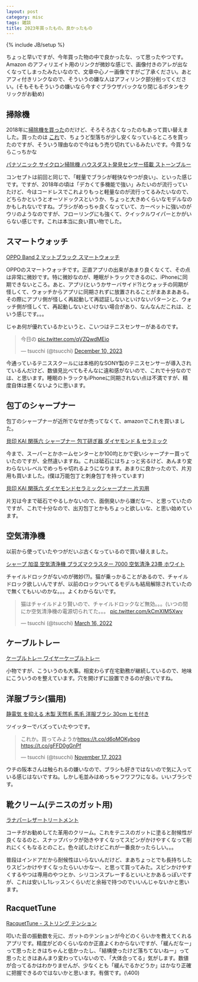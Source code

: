 ```yaml
---
layout: post
category: misc
tags: 雑談
title: 2023年買ったもの。良かったもの
---
```

{% include JB/setup %}

ちょっと早いですが、今年買った物の中で良かったな、って思ったやつです。Amazon のアフィリエイト用のリンクが微妙な感じで、画像付きのアレが出なくなってしまったみたいなので、文章中心ノー画像ですがご了承ください。あとアフィ付きリンクなので、そういうの嫌な人はアフィリンク部分削ってください。(そもそもそういうの嫌いなら今すぐブラウザバックなり閉じるボタンをクリックがお勧め)

## 掃除機

2018年に[掃除機を買った](https://tsucchi.github.io/misc/2018/08/27/soujiki)のだけど、そろそろ古くなったのもあって買い替えました。買ったのは
<a target="_blank" href="https://www.amazon.co.jp/gp/product/B099RNG7G9?&_encoding=UTF8&tag=tsucchisblog-22&linkCode=ur2&linkId=a78ba46c4bf5c9e6292c42986ac0effa&camp=247&creative=1211">これ</a>で、ちょうど型落ちが少し安くなっているところを買ったのですが、そういう理由なので今はもう売り切れているみたいです。今買うならこっちかな

<a target="_blank" href="https://www.amazon.co.jp/dp/B0B7QYZCMG?&_encoding=UTF8&tag=tsucchisblog-22&linkCode=ur2&linkId=2a3f63be92cb7b133c9e08a7038a8af8&camp=247&creative=1211">パナソニック サイクロン掃除機 ハウスダスト発見センサー搭載 ストーンブルー</a>

コンセプトは前回と同じで、「軽量でブラシが軽快なやつが良い」、といった感じです。ですが、2018年の頃は「デカくて多機能で強い」みたいのが流行っていたけど、今はコードレスでこれよりもっと軽量なのが流行ってるみたいなので、どちらかというとオーソドックスというか、ちょっと大きめくらいなモデルなのかもしれないですね。ブラシがめっちゃ良くなっていて、カーペットに強いのがウリのようなのですが、フローリングにも強くて、クイックルワイパーとかがいらない感じです。これは本当に良い買い物でした。

## スマートウォッチ

<a target="_blank" href="https://www.amazon.co.jp/gp/product/B0BPWYBRHT?&_encoding=UTF8&tag=tsucchisblog-22&linkCode=ur2&linkId=070684e1d156a3e282d96bcec2b9c5d4&camp=247&creative=1211">OPPO Band 2 マットブラック スマートウォッチ</a>

OPPOのスマートウォッチです。正直アプリの出来があまり良くなくて、その点は非常に微妙です。特に微妙なのが、睡眠がトラックできるのに、iPhoneに同期できないところ。あと、アプリ(というかサーバサイド?)とウォッチの同期が怪しくて、ウォッチからアプリに同期されずに放置されることがまあまあある。その際にアプリ側が怪しく再起動して再認証しないといけないパターンと、ウォッチ側が怪しくて、再起動しないといけない場合があり、なんなんだこれは、という感じです。。。

じゃあ何が優れているかというと、こいつはテニスセンサーがあるのです。

<blockquote class="twitter-tweet"><p lang="ja" dir="ltr">今日の <a href="https://t.co/qVZQwdMEio">pic.twitter.com/qVZQwdMEio</a></p>&mdash; tsucchi (@tsucchi) <a href="https://twitter.com/tsucchi/status/1733754598593269972?ref_src=twsrc%5Etfw">December 10, 2023</a></blockquote> <script async src="https://platform.twitter.com/widgets.js" charset="utf-8"></script>

今通っているテニススクールには本格的なSONY製のテニスセンサーが導入されているんだけど、数値見比べてもそんなに違和感がないので、これで十分なのでは、と思います。睡眠のトラックもiPhoneに同期されない点は不満ですが、精度自体は悪くないように思います。


## 包丁のシャープナー
包丁のシャープナーが近所でなぜか売ってなくて、amazonでこれを買いました。

<a target="_blank" href="https://www.amazon.co.jp/dp/B0061WZ7A4?&_encoding=UTF8&tag=tsucchisblog-22&linkCode=ur2&linkId=dc6e2f72c7d63a032395b1a19cb5b70c&camp=247&creative=1211">貝印 KAI 関孫六 シャープナー 包丁研ぎ器 ダイヤモンド &amp; セラミック</a>

今まで、スーパーとかホームセンターとか100均とかで安いシャープナー買っていたのですが、全然違いますね。これは砥石にはちょっと劣るけど、あんまり変わらないレベルでめっちゃ切れるようになります。あまりに良かったので、片刃用も買いました。(僕は万能包丁と刺身包丁を持っています)

<a target="_blank" href="https://www.amazon.co.jp/dp/B00XM6UIQU?&_encoding=UTF8&tag=tsucchisblog-22&linkCode=ur2&linkId=1f80922dd2bc64a8e72321b4a46caa29&camp=247&creative=1211">貝印 KAI 関孫六 ダイヤモンドセラミックシャープナー 片刃用</a>

片刃は今まで砥石でやるしかないので、面倒臭いから嫌だなー、と思っていたのですが、これで十分なので、出刃包丁とかもちょっと欲しいな、と思い始めています。

## 空気清浄機
以前から使っていたやつがだいぶ古くなっているので買い替えました。

<a target="_blank" href="https://www.amazon.co.jp/gp/product/B0BZHC6Q9C?&_encoding=UTF8&tag=tsucchisblog-22&linkCode=ur2&linkId=f1aafa933159489bd3e565daf9c3ac63&camp=247&creative=1211">シャープ 加湿 空気清浄機 プラズマクラスター 7000 空気清浄 23畳 ホワイト</a>

チャイルドロックがないのが微妙(?)。猫が乗っかることがあるので、チャイルドロック欲しいんですが、以前のロックついてるモデルも結局解除されていたので無くてもいいのかな。。。よくわからないです。

<blockquote class="twitter-tweet"><p lang="ja" dir="ltr">猫はチャイルドより賢いので、チャイルドロックなど無効。。。(いつの間にか空気清浄機の電源切られてた。。。 <a href="https://t.co/kCmXIM5Xwv">pic.twitter.com/kCmXIM5Xwv</a></p>&mdash; tsucchi (@tsucchi) <a href="https://twitter.com/tsucchi/status/1503964183347752960?ref_src=twsrc%5Etfw">March 16, 2022</a></blockquote> <script async src="https://platform.twitter.com/widgets.js" charset="utf-8"></script>

## ケーブルトレー

<a target="_blank" href="https://www.amazon.co.jp/gp/product/B09K7CVXP5?&_encoding=UTF8&tag=tsucchisblog-22&linkCode=ur2&linkId=9d74c59325b61fce90baec4ecb66a4e0&camp=247&creative=1211">ケーブルトレー ワイヤーケーブルトレー </a>

小物ですが、こういうのも大事。相変わらず在宅勤務が継続しているので、地味にこういうのを整えています。穴を開けずに設置できるのが良いですね。

## 洋服ブラシ(猫用)

<a target="_blank" href="https://www.amazon.co.jp/dp/B06XXGH768?&_encoding=UTF8&tag=tsucchisblog-22&linkCode=ur2&linkId=f7355ce3d2611c04a4519150bc7a20f4&camp=247&creative=1211"> 静電気 を抑える 木製 天然毛 馬毛 洋服ブラシ 30cm ヒモ付き</a>

ツイッターでバズっていたやつです。

<blockquote class="twitter-tweet"><p lang="ja" dir="ltr">これか。買ってみようか<a href="https://t.co/d6oMOKybog">https://t.co/d6oMOKybog</a> <a href="https://t.co/gFFD0gGnPf">https://t.co/gFFD0gGnPf</a></p>&mdash; tsucchi (@tsucchi) <a href="https://twitter.com/tsucchi/status/1725488284615471466?ref_src=twsrc%5Etfw">November 17, 2023</a></blockquote> <script async src="https://platform.twitter.com/widgets.js" charset="utf-8"></script>

ウチの阪本さんは触られるの嫌いなので、ブラシも好きではないので気に入っている感じはないですね。しかし毛並みはめっちゃフワフワになる。いいブラシです。

## 靴クリーム(テニスのガット用)

<a target="_blank" href="https://www.amazon.co.jp/gp/product/B00T95V9FW?&_encoding=UTF8&tag=tsucchisblog-22&linkCode=ur2&linkId=99d69288b55d4c054e6a7e24757febfd&camp=247&creative=1211">ラナパーレザートリートメント</a>

コーチがお勧めしてた革用のクリーム。これをテニスのガットに塗ると耐候性が良くなるのと、スナップバックが効きやすくなってスピンがかけやすくなって削れにくくもなるとのこと。色々試したけどこれが一番良かったらしい。。。

普段はインドアだから耐候性はいらないんだけど、まあちょっとでも長持ちしたりスピンかけやすくなったらいいかなー、と思って買ってみた。スピンかけやすくするやつは専用のやつとか、シリコンスプレーするといいとかあるっぽいですが、これは安いし1レッスンくらいだと余裕で持つのでいいんじゃないかと思います。

## RacquetTune

[RacquetTune - ストリング テンション](https://apps.apple.com/jp/app/id365729342)

叩いた音の振動数を元に、ガットのテンションが今どのくらいかを教えてくれるアプリです。精度がどのくらいなのか正直よくわからないですが、「緩んだなー」って思ったときはちゃんと低かったし、「結構使ったけど落ちてないねー」って思ったときはあんまり変わっていないので、「大体合ってる」気がします。数値が合ってるかはわかりませんが、少なくとも「緩んでるかどうか」はかなり正確に把握できるのではないかと思います。有償です。(\400)